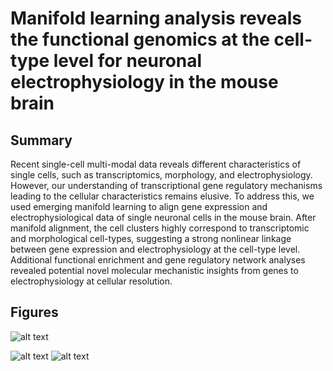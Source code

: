 # Manifold learning analysis reveals the functional genomics at the cell-type level for neuronal electrophysiology in the mouse brain 

## Summary
Recent single-cell multi-modal data reveals different characteristics of single cells, such as transcriptomics, morphology, and electrophysiology. However, our understanding of transcriptional gene regulatory mechanisms leading to the cellular characteristics remains elusive. To address this, we used emerging manifold learning to align gene expression and electrophysiological data of single neuronal cells in the mouse brain. After manifold alignment, the cell clusters highly correspond to transcriptomic and morphological cell-types, suggesting a strong nonlinear linkage between gene expression and electrophysiology at the cell-type level. Additional functional enrichment and gene regulatory network analyses revealed potential novel molecular mechanistic insights from genes to electrophysiology at cellular resolution.

## Figures
![alt text](https://github.com/daifengwanglab/scMNC/blob/main/figure/figure%201.png)

![alt text](https://github.com/daifengwanglab/scMNC/blob/main/figure/figure%202.png)
![alt text](https://github.com/daifengwanglab/scMNC/blob/main/figure/figure%203.png)
